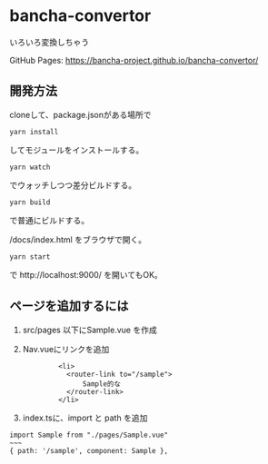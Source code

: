 # bancha-convertor
いろいろ変換しちゃう

GitHub Pages: https://bancha-project.github.io/bancha-convertor/

## 開発方法
cloneして、package.jsonがある場所で
```
yarn install
```
してモジュールをインストールする。

```
yarn watch
```
でウォッチしつつ差分ビルドする。

```
yarn build
```
で普通にビルドする。

/docs/index.html をブラウザで開く。

```
yarn start
```
で http://localhost:9000/ を開いてもOK。  


## ページを追加するには
1. src/pages 以下にSample.vue を作成

2. Nav.vueにリンクを追加
```
            <li>
              <router-link to="/sample">
                  Sample的な
              </router-link>
            </li>
```

3. index.tsに、import と path を追加
```
import Sample from "./pages/Sample.vue"
~~~
{ path: '/sample', component: Sample },
```
